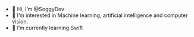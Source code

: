 - 👋 Hi, I’m @SoggyDev
- 👀 I’m interested in Machine learning, artificial intelligence and computer vision.
- 🌱 I’m currently learning Swift


<!---
SoggyDev/SoggyDev is a ✨ special ✨ repository because its `README.md` (this file) appears on your GitHub profile.
You can click the Preview link to take a look at your changes.
--->
